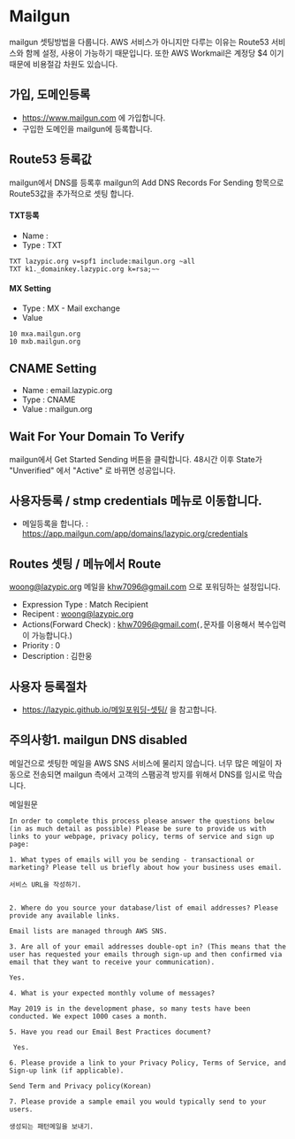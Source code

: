 # Mailgun

mailgun 셋팅방법을 다룹니다.
AWS 서비스가 아니지만 다루는 이유는 Route53 서비스와 함께 설정, 사용이 가능하기 때문입니다.
또한 AWS Workmail은 계정당 $4 이기 때문에 비용절감 차원도 있습니다.

## 가입, 도메인등록
- https://www.mailgun.com 에 가입합니다.
- 구입한 도메인을 mailgun에 등록합니다.

## Route53 등록값
mailgun에서 DNS를 등록후 mailgun의 Add DNS Records For Sending 항목으로
Route53값을 추가적으로 셋팅 합니다.

#### TXT등록
- Name : 
- Type : TXT
```
TXT lazypic.org v=spf1 include:mailgun.org ~all
TXT k1._domainkey.lazypic.org k=rsa;~~
```

#### MX Setting
- Type : MX - Mail exchange
- Value
```
10 mxa.mailgun.org
10 mxb.mailgun.org
```

## CNAME Setting
- Name : email.lazypic.org
- Type : CNAME
- Value : mailgun.org

## Wait For Your Domain To Verify
mailgun에서 Get Started Sending 버튼을 클릭합니다.
48시간 이후 State가 "Unverified" 에서 "Active" 로 바뀌면 성공입니다.

## 사용자등록 / stmp credentials 메뉴로 이동합니다.
- 메일등록을 합니다. : https://app.mailgun.com/app/domains/lazypic.org/credentials

## Routes 셋팅 / 메뉴에서 Route
woong@lazypic.org 메일을 khw7096@gmail.com 으로 포워딩하는 설정입니다.

- Expression Type : Match Recipient
- Recipent : woong@lazypic.org
- Actions(Forward Check) : khw7096@gmail.com(`,`문자를 이용해서 복수입력이 가능합니다.)
- Priority : 0
- Description : 김한웅

## 사용자 등록절차
- https://lazypic.github.io/메일포워딩-셋팅/ 을 참고합니다.

## 주의사항1. mailgun DNS disabled
메일건으로 셋팅한 메일을 AWS SNS 서비스에 물리지 않습니다. 너무 많은 메일이 자동으로 전송되면 mailgun 측에서 고객의 스팸공격 방지를 위해서 DNS를 임시로 막습니다.

메일원문
```
In order to complete this process please answer the questions below (in as much detail as possible) Please be sure to provide us with links to your webpage, privacy policy, terms of service and sign up page:

1. What types of emails will you be sending - transactional or marketing? Please tell us briefly about how your business uses email.

서비스 URL을 작성하기.


2. Where do you source your database/list of email addresses? Please provide any available links.

Email lists are managed through AWS SNS.

3. Are all of your email addresses double-opt in? (This means that the user has requested your emails through sign-up and then confirmed via email that they want to receive your communication).

Yes.

4. What is your expected monthly volume of messages?

May 2019 is in the development phase, so many tests have been conducted. We expect 1000 cases a month.

5. Have you read our Email Best Practices document?

 Yes.

6. Please provide a link to your Privacy Policy, Terms of Service, and Sign-up link (if applicable).

Send Term and Privacy policy(Korean)

7. Please provide a sample email you would typically send to your users.

생성되는 패턴메일을 보내기.
```